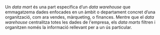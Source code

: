 Un _data mart_ és una part específica d’un _data warehouse_ que emmagatzema dades enfocades en un àmbit o departament concret d’una organització, com ara vendes, màrqueting, o finances. Mentre que el _data warehouse_ centralitza totes les dades de l'empresa, els _data marts_ filtren i organitzen només la informació rellevant per a un ús particular.